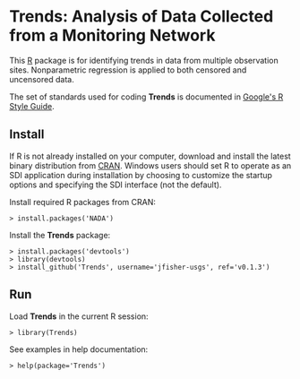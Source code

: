 Trends: Analysis of Data Collected from a Monitoring Network
============================================================

This [R](http://www.r-project.org/ "R") package
is for identifying trends in data from multiple observation sites.
Nonparametric regression is applied to both censored and uncensored data.

The set of standards used for coding **Trends** is documented in
[Google's R Style Guide](http://google-styleguide.googlecode.com/svn/trunk/google-r-style.html "Google's R Style Guide").

Install
-------

If R is not already installed on your
computer, download and install the latest binary distribution from
[CRAN](http://cran.r-project.org/ "The Comprehensive R Archive Network").
Windows users should set R to operate as an SDI application during installation
by choosing to customize the startup options and specifying the SDI interface
(not the default).

Install required R packages from CRAN:

    > install.packages('NADA')

Install the **Trends** package:

    > install.packages('devtools')
    > library(devtools)
    > install_github('Trends', username='jfisher-usgs', ref='v0.1.3')

Run
---

Load **Trends** in the current R session:

    > library(Trends)

See examples in help documentation:

    > help(package='Trends')
